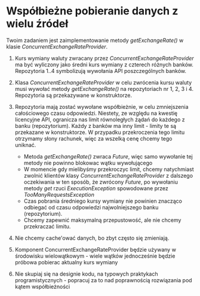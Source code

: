# Współbieżne pobieranie danych z wielu źródeł

Twoim zadaniem jest zaimplementowanie metody *getExchangeRate()* w klasie *ConcurrentExchangeRateProvider*.

1. Kurs wymiany waluty zwracany przez *ConcurrentExchangeRateProvider* ma być wyliczony jako średni kurs wymiany z czterech różnych banków. Repozytoria 1..4 symbolizują wywołania API poszczególnych banków.
2. Klasa *ConcurrentExchangeRateProvider* w celu zwrócenia kursu waluty musi wywołać metody *getExchangeRate()* na repozytoriach nr 1, 2, 3 i 4. Repozytoria są przekazywane w konstruktorze.
2. Repozytoria mają zostać wywołane współbieżnie, w celu zmniejszenia całościowego czasu odpowiedzi. Niestety, ze względu na kwestię licencyjne API, ogranicza nas limit równoległych żądań  do każdego z banku (repozytorium). Każdy z banków ma inny limit - limity te są przekazane w konstruktorze. W przypadku przekroczenia tego limitu otrzymamy słony rachunek, więc za wszelką cenę chcemy tego uniknać.

   - Metoda *getExchangeRate()* zwraca *Future<Double>*, więc samo wywołanie tej metody nie powinno blokowac wątku wywołującego
   - W momencie gdy mielibyśmy przekroczyc limit, chcemy natychmiast zwolnić klientów klasy
     *ConcurrentExchangeRateProvider* z dalszego oczekiwania w ten sposób, że zwrócony *Future*, po wywołaniu metody *get* rzuci *ExecutionException* spowodowane przez *TooManyRequestsException*
   - Czas pobrania średniego kursy wymiany nie powinien znacząco odbiegać od czasu odpowiedzi najwolniejszego banku (repozytorium).
   - Chcemy zapewnić maksymalną przepustowość, ale nie chcemy przekraczać limitu.
3. Nie chcemy cache'ować danych, bo zbyt często się zmieniają.
4. Komponent ConcurrentExchangeRateProvider będzie używany w środowisku wielowątkowym - wiele wątków jednocześnie będzie próbowa pobierac aktualny kurs wymiany
5. Nie skupiaj się na designie kodu, na typowych praktykach programistycznych - popracuj za to nad poprawnością rozwiązania pod kątem współbieżności


